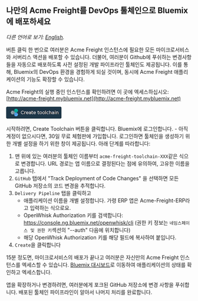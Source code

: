 ## 나만의 Acme Freight를 DevOps 툴체인으로 Bluemix에 배포하세요

*다른 언어로 보기: [English](TOOLCHAIN-README.md).*

버튼 클릭 한 번으로 여러분은 Acme Freight 인스턴스에 필요한 모든 마이크로서비스와 서버리스 액션을 배포할 수 있습니다. 더불어, 여러분이 Github에 푸쉬하는 변경사항들을 자동으로 배포하도록 사전 설정된 개발 파이프라인 툴체인도 제공됩니다. 이를 통해, Bluemix의 DevOps 환경을 경험하게 되실 것이며, 동시에 Acme Freight 애플리케이션의 기능도 확장할 수 있습니다.

Acme Freight의 실행 중인 인스턴스를 확인하려면 이 곳에 엑세스하십시오:
[http://acme-freight.mybluemix.net](http://acme-freight.mybluemix.net)

  [![Deploy To Bluemix](./.bluemix/create_toolchain_button.png)](https://console.ng.bluemix.net/devops/setup/deploy?repository=https%3A%2F%2Fgithub.com%2FIBM%2Facme-freight.git&cm_mmc=github-readme--native-_-acme-_-create-toolchain&cm_mmca1=000019RT&cm_mmca2=10004796)

시작하려면, Create Toolchain 버튼을 클릭합니다. Bluemix에 로그인합니다. - 아직 계정이 없으시다면, 30일 무료 체험판에 가입합니다. 로그인하면 툴체인을 생성하기 위한 개별 설정을 하기 위한 창이 제공됩니다. 아래 단계를 따라합니다:

1. 맨 위에 있는 여러분의 툴체인 이름부터 `acme-freight-toolchain-XXX`같은 식으로 변경합니다. URL 경로는 앱 이름으로 결정된다는 점에 유의하여, 고유한 이름을 고릅니다.
1. `GitHub` 탭에서 "Track Deployment of Code Changes" 을 선택하면 모든 GitHub 저장소의 코드 변경을 추적합니다.
1. `Delivery Pipeline` 탭을 클릭하고
    * 애플리케이션 이름을 개별 설정합니다. 가령 ERP 앱은 Acme-Freight-ERP라고 입력하는 식으로요.
    * OpenWhisk Authorization 키를 검색합니다: https://console.ng.bluemix.net/openwhisk/cli (권한 키 정보는 `네임스페이스 및 권한 키`섹션의 "--auth" 다음에 위치합니다)
    * 해당 OpenWhisk Authorization 키를 해당 필드에 복사하여 붙입니다.
1. `Create`을 클릭합니다


15분 정도면, 마이크로서비스의 배포가 끝나고 여러분은 자신만의 Acme Freight 인스턴스를 엑세스할 수 있습니다. [Bluemix 대시보드](https://console.ng.bluemix.net/dashboard/apps/)로 이동하여 애플리케이션의 상태를 확인하고 엑세스합니다.

앱을 확장하거나 변경하려면, 여러분에게 포크된 GitHub 저장소에 변경 사항을 푸쉬합니다. 배포된 툴체인 파이프라인이 알아서 나머지 처리를 완료합니다.
